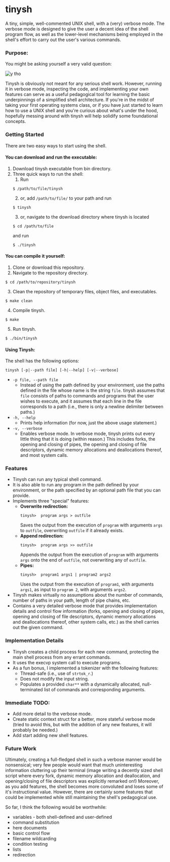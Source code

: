 # tinysh

A tiny, simple, well-commented UNIX shell, with a (very) verbose mode.  The verbose mode is designed
to give the user a decent idea of the shell program flow, as well as the lower-level mechanisms being
employed in the shell's effort to carry out the user's various commands.

### Purpose:

You might be asking yourself a very valid question:

![y tho](http://i.imgur.com/yNlQWRM.jpg?fb)

Tinysh is obviously not meant for any serious shell work.  However, running it in verbose mode,
inspecting the code, and implementing your own features can serve as a useful
pedagogical tool for learning the basic underpinnings of a simplified shell architecture.  If you're
in the midst of taking your first operating systems class, or if you have just started to learn how
to use a UNIX shell and you're curious about what's under the hood, hopefully messing around with
tinysh will help solidify some foundational concepts.

### Getting Started

There are two easy ways to start using the shell.

#### You can download and run the executable:

1. Download tinysh executable from bin directory.
2. Three quick ways to run the shell:
   1. Run
    ```
    $ /path/to/file/tinysh
    ```
   2. or, add `/path/to/file/` to your path and run
    ```
    $ tinysh
    ```
   3. or, navigate to the download directory where tinysh is located
    ```
    $ cd /path/to/file
    ```
      and run
    ```
    $ ./tinysh
    ```

#### You can compile it yourself:

1. Clone or download this repository.
2. Navigate to the repository directory.
```
$ cd /path/to/repository/tinysh 
```
3. Clean the repository of temporary files, object files, and executables.
```
$ make clean
```
4. Compile tinysh.
```
$ make
```
5. Run tinysh.
```
$ ./bin/tinysh
```

#### Using Tinysh:

The shell has the following options:
```
tinysh [-p|--path file] [-h|--help] [-v|--verbose]
```

* `-p file, --path file`
  * Instead of using the path defined by your environment, use the paths defined in the file whose
  name is the string `file`.  tinysh assumes that `file` consists of paths to commands and programs
  that the user wishes to execute, and it assumes that each line in the file corresponds to a path 
  (i.e., there is only a newline delimiter between paths.)
* `-h, --help`
  * Prints help information (for now, just the above usage statement.)
* `-v, --verbose`
  * Enables verbose mode.  In verbose mode, tinysh prints out every little thing that it is doing
    (within reason.)  This includes forks, the opening and closing of pipes, the opening and closing
    of file descriptors, dynamic memory allocations and deallocations thereof, and most system
    calls.


### Features

* Tinysh can run any typical shell command.
* It is also able to run any program in the path defined by your environment, or the path specified
by an optional path file that you can provide.
* Implements three "special" features:
  * **Overwrite redirection:** 
    ```
    tinysh>  program args > outfile
    ```
    Saves the output from the execution of
  `program` with arguments `args` to `outfile`, overwriting `outfile` if it already exists. 
  * **Append redirection:**
    ```
    tinysh>  program args >> outfile
    ```
    Appends the output from the execution of
  `program` with arguments `args` onto the end of `outfile`, not overwriting any of `outfile`. 
  * **Pipes:**
    ```
    tinysh>  program1 args1 | program2 args2
    ```
    Uses the output from the execution of `program1`,
  with arguments `args1`, as input to `program 2`, with arguments `args2`.
* Tinysh makes virtually no assumptions about the number of commands, number of paths in your path,
length of pipe chains, etc.
* Contains a very detailed verbose mode that provides implementation details and control flow
information (forks, opening and closing of pipes, opening and closing of file descriptors, dynamic
memory allocations and deallocations thereof, other system calls, etc.) as the shell carries out the
given command.

### Implementation Details

* Tinysh creates a child process for each new command, protecting the main shell process from any
errant commands.
* It uses the execvp system call to execute programs.
* As a fun bonus, I implemented a tokenizer with the following features:
  * Thread-safe (i.e., use of `strtok_r`.)
  * Does not modify the input string.
  * Populates a provided `char**` with a dynamically allocated, null-terminated list of commands and
    corresponding arguments.

### Immediate TODO:

* Add more detail to the verbose mode.
* Create static context struct for a better, more stateful verbose mode (tried to avoid this, but with
  the addition of any new features, it will probably be needed.)
* Add start adding new shell features.

### Future Work

Ultimately, creating a full-fledged shell in such a verbose manner would be nonsensical; very few
people would want that much uninteresting information cluttering up their terminal (image writing a
decently sized shell script where every fork, dynamic memory allocation and deallocation, and
opening/closing of file descriptors was explicitly remarked on!)  Moreover, as you add features, the
shell becomes more convoluted and loses some of it's instructional value.  However, there are
certainly some features that could be implemented while still maintaining the shell's pedagogical
use.

So far, I think the following would be worthwhile:

* variables - both shell-defined and user-defined
* command substitution
* here documents
* basic control flow
* filename wildcarding
* condition testing
* lists
* redirection

